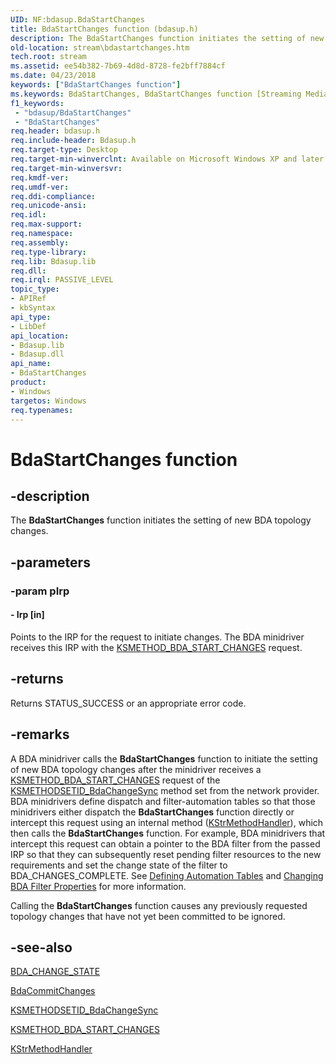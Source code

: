 ```yaml
---
UID: NF:bdasup.BdaStartChanges
title: BdaStartChanges function (bdasup.h)
description: The BdaStartChanges function initiates the setting of new BDA topology changes.
old-location: stream\bdastartchanges.htm
tech.root: stream
ms.assetid: ee54b382-7b69-4d8d-8728-fe2bff7884cf
ms.date: 04/23/2018
keywords: ["BdaStartChanges function"]
ms.keywords: BdaStartChanges, BdaStartChanges function [Streaming Media Devices], bdaref_16498957-566e-405d-b573-3a2eb75a6bcb.xml, bdasup/BdaStartChanges, stream.bdastartchanges
f1_keywords:
 - "bdasup/BdaStartChanges"
 - "BdaStartChanges"
req.header: bdasup.h
req.include-header: Bdasup.h
req.target-type: Desktop
req.target-min-winverclnt: Available on Microsoft Windows XP and later operating systems. This routine is available on the Windows 2000 platform only if Microsoft DirectX 9.0 and later is installed on that platform.
req.target-min-winversvr: 
req.kmdf-ver: 
req.umdf-ver: 
req.ddi-compliance: 
req.unicode-ansi: 
req.idl: 
req.max-support: 
req.namespace: 
req.assembly: 
req.type-library: 
req.lib: Bdasup.lib
req.dll: 
req.irql: PASSIVE_LEVEL
topic_type:
- APIRef
- kbSyntax
api_type:
- LibDef
api_location:
- Bdasup.lib
- Bdasup.dll
api_name:
- BdaStartChanges
product:
- Windows
targetos: Windows
req.typenames: 
---
```


# BdaStartChanges function


## -description


The <b>BdaStartChanges</b> function initiates the setting of new BDA topology changes. 


## -parameters




### -param pIrp






#### - Irp [in]

Points to the IRP for the request to initiate changes. The BDA minidriver receives this IRP with the <a href="https://docs.microsoft.com/windows-hardware/drivers/stream/ksmethod-bda-start-changes">KSMETHOD_BDA_START_CHANGES</a> request.


## -returns



Returns STATUS_SUCCESS or an appropriate error code. 




## -remarks



A BDA minidriver calls the <b>BdaStartChanges</b> function to initiate the setting of new BDA topology changes after the minidriver receives a <a href="https://docs.microsoft.com/windows-hardware/drivers/stream/ksmethod-bda-start-changes">KSMETHOD_BDA_START_CHANGES</a> request of the <a href="https://docs.microsoft.com/windows-hardware/drivers/stream/ksmethodsetid-bdachangesync">KSMETHODSETID_BdaChangeSync</a> method set from the network provider. BDA minidrivers define dispatch and filter-automation tables so that those minidrivers either dispatch the <b>BdaStartChanges</b> function directly or intercept this request using an internal method (<a href="https://docs.microsoft.com/windows-hardware/drivers/ddi/ks/nc-ks-pfnkshandler">KStrMethodHandler</a>), which then calls the <b>BdaStartChanges</b> function. For example, BDA minidrivers that intercept this request can obtain a pointer to the BDA filter from the passed IRP so that they can subsequently reset pending filter resources to the new requirements and set the change state of the filter to BDA_CHANGES_COMPLETE. See <a href="https://docs.microsoft.com/windows-hardware/drivers/stream/defining-automation-tables">Defining Automation Tables</a> and <a href="https://docs.microsoft.com/windows-hardware/drivers/stream/changing-bda-filter-properties">Changing BDA Filter Properties</a> for more information. 

Calling the <b>BdaStartChanges</b> function causes any previously requested topology changes that have not yet been committed to be ignored.




## -see-also




<a href="https://docs.microsoft.com/previous-versions/windows/hardware/drivers/ff556518(v=vs.85)">BDA_CHANGE_STATE</a>



<a href="https://docs.microsoft.com/windows-hardware/drivers/ddi/bdasup/nf-bdasup-bdacommitchanges">BdaCommitChanges</a>



<a href="https://docs.microsoft.com/windows-hardware/drivers/stream/ksmethodsetid-bdachangesync">KSMETHODSETID_BdaChangeSync</a>



<a href="https://docs.microsoft.com/windows-hardware/drivers/stream/ksmethod-bda-start-changes">KSMETHOD_BDA_START_CHANGES</a>



<a href="https://docs.microsoft.com/windows-hardware/drivers/ddi/ks/nc-ks-pfnkshandler">KStrMethodHandler</a>
 

 


